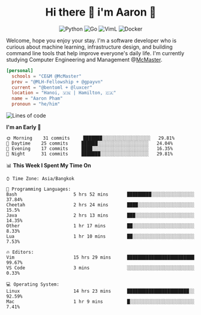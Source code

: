 <h1 align="center">Hi there 👋 i'm Aaron 🐍</h1>

<p align="center">
    <img alt="Python" src="https://img.shields.io/badge/-Python-blue?style=flat-square&logo=python&logoColor=white" />
    <img alt="Go" src="https://img.shields.io/badge/-Golang-46a2f1?style=flat-square&logo=go&logoColor=white" />
    <img alt="VimL" src="https://img.shields.io/badge/-VimL-66d124?style=flat-square&logo=vim&logoColor=white" />
    <img alt="Docker" src="https://img.shields.io/badge/-Docker-1bd7de?style=flat-square&logo=docker&logoColor=white" />
</p>

Welcome, hope you enjoy your stay. I'm a software developer who is curious about machine learning, infrastructure design, and building command line tools that help improve everyone's daily life. I'm currently studying Computer Engineering and Management @[McMaster](https://www.mcmaster.ca/).

```toml
[personal]
  schools = "CE&M @McMaster"
  prev = "@MLH-Fellowship + @gpayvn"
  current = "@bentoml + @luxcer"
  location = "Hanoi, 🇻🇳 | Hamilton, 🇨🇦"
  name = "Aaron Pham"
  pronoun = "he/him"
```


<!--START_SECTION:waka-->
![Lines of code](https://img.shields.io/badge/From%20Hello%20World%20I%27ve%20Written-354594%20lines%20of%20code-blue)

**I'm an Early 🐤** 

```text
🌞 Morning    31 commits     ███████░░░░░░░░░░░░░░░░░░   29.81% 
🌆 Daytime    25 commits     ██████░░░░░░░░░░░░░░░░░░░   24.04% 
🌃 Evening    17 commits     ████░░░░░░░░░░░░░░░░░░░░░   16.35% 
🌙 Night      31 commits     ███████░░░░░░░░░░░░░░░░░░   29.81%

```


📊 **This Week I Spent My Time On** 

```text
⌚︎ Time Zone: Asia/Bangkok

💬 Programming Languages: 
Bash                     5 hrs 52 mins       █████████░░░░░░░░░░░░░░░░   37.84% 
Cheetah                  2 hrs 24 mins       ████░░░░░░░░░░░░░░░░░░░░░   15.5% 
Java                     2 hrs 13 mins       ███░░░░░░░░░░░░░░░░░░░░░░   14.35% 
Other                    1 hr 17 mins        ██░░░░░░░░░░░░░░░░░░░░░░░   8.33% 
Lua                      1 hr 10 mins        ██░░░░░░░░░░░░░░░░░░░░░░░   7.53%

🔥 Editors: 
Vim                      15 hrs 29 mins      █████████████████████████   99.67% 
VS Code                  3 mins              ░░░░░░░░░░░░░░░░░░░░░░░░░   0.33%

💻 Operating System: 
Linux                    14 hrs 23 mins      ███████████████████████░░   92.59% 
Mac                      1 hr 9 mins         █░░░░░░░░░░░░░░░░░░░░░░░░   7.41%

```


<!--END_SECTION:waka-->

<!--
**aarnphm/aarnphm** is a ✨ _special_ ✨ repository because its `README.md` (this file) appears on your GitHub profile.

Here are some ideas to get you started:

- 🔭 I’m currently working on ...
- 🌱 I’m currently learning ...
- 👯 I’m looking to collaborate on ...
- 🤔 I’m looking for help with ...
- 💬 Ask me about ...
- 📫 How to reach me: ...
- 😄 Pronouns: ...
- ⚡ Fun fact: ...
-->
